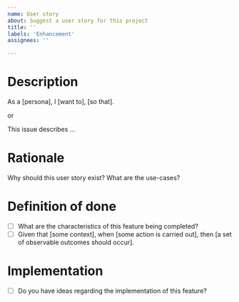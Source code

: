 ```yaml
---
name: User story
about: Suggest a user story for this project
title: ''
labels: 'Enhancement'
assignees: ''

---
```


# Description

As a [persona], I [want to], [so that].

or

This issue describes ...

# Rationale

Why should this user story exist?
What are the use-cases?

# Definition of done

- [ ] What are the characteristics of this feature being completed?
- [ ] Given that [some context], when [some action is carried out], then [a set of observable outcomes should occur].

# Implementation

- [ ] Do you have ideas regarding the implementation of this feature?
